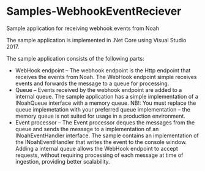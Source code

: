 # Samples-WebhookEventReciever
Sample application for receiving webhook events from Noah

The sample application is implemented in .Net Core using Visual Studio 2017.

The sample application consists of the following parts:
*	WebHook endpoint – The webhook endpoint is the Http endpoint that receives the events from Noah. The WebHook endpoint simple receives events and forwards the message to a queue for processing.
*	Queue – Events received by the webhook endpoint are added to a internal queue. The sample application has a simple implementation of a INoahQueue interface with a memory queue. NB!: You must replace the queue implemetation with your preferred queue implementation – the memory queue is not suited for usage in a production environment.
*	Event processor – The Event processor deques the messages from the queue and sends the message to a implementation of an INoahEventHandler interface. The sample contains an implementation of the INoahEventHandler that writes the event to the console window.  
Adding a internal queue allows the WebHook endpoint to accept requests, without requiring processing of each message at time of ingestion, providing better scalability.
